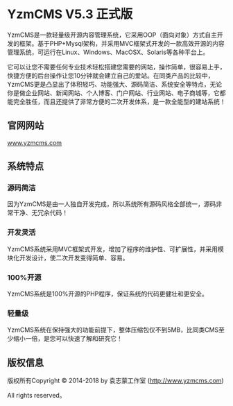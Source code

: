 YzmCMS V5.3 正式版
===============
YzmCMS是一款轻量级开源内容管理系统，它采用OOP（面向对象）方式自主开发的框架。基于PHP+Mysql架构，并采用MVC框架式开发的一款高效开源的内容管理系统，可运行在Linux、Windows、MacOSX、Solaris等各种平台上。

它可以让您不需要任何专业技术轻松搭建您需要的网站，操作简单，很容易上手，快捷方便的后台操作让您10分钟就会建立自己的爱站。在同类产品的比较中，YzmCMS更是凸显出了体积轻巧、功能强大、源码简洁、系统安全等特点，无论你是做企业网站、新闻网站、个人博客、门户网站、行业网站、电子商城等，它都能完全胜任，而且还提供了非常方便的二次开发体系，是一款全能型的建站系统！

## 官网网站
www.yzmcms.com

## 系统特点

### 源码简洁
因为YzmCMS是由一人独自开发完成，所以系统所有源码风格全部统一，源码非常干净、无冗余代码！

### 开发灵活
YzmCMS系统采用MVC框架式开发，增加了程序的维护性、可扩展性，并采用模块化开发设计，使二次开发变得简单、容易。

### 100%开源
YzmCMS系统是100%开源的PHP程序，保证系统的代码更健壮和更安全。

### 轻量级
YzmCMS系统在保持强大的功能前提下，整体压缩包仅不到5MB，比同类CMS至少缩小一倍，是您可以快速了解和研究它！

## 版权信息

版权所有Copyright © 2014-2018 by 袁志蒙工作室 (http://www.yzmcms.com)

All rights reserved。